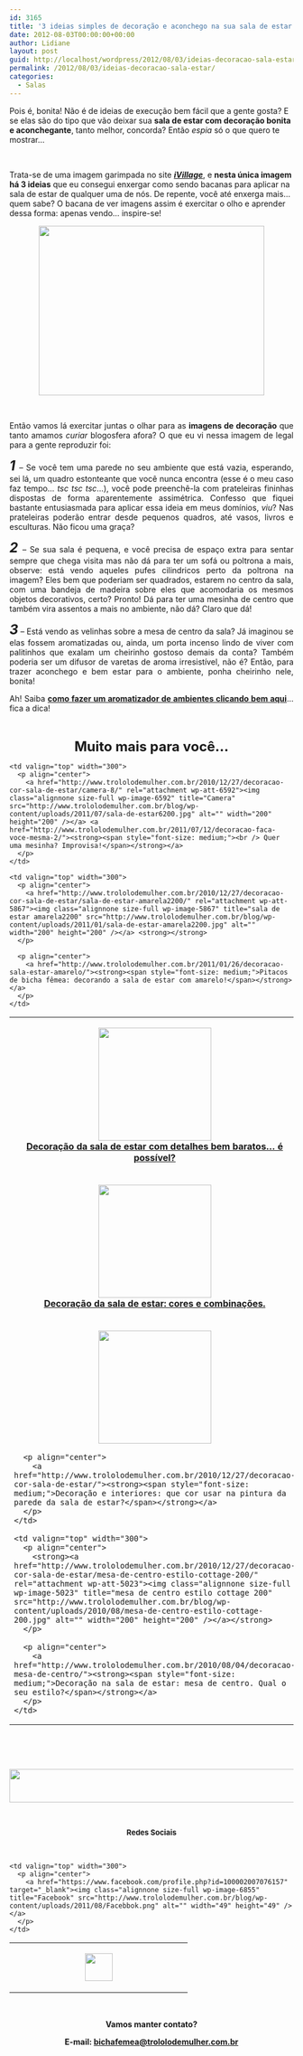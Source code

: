 ```yaml
---
id: 3165
title: '3 ideias simples de decoração e aconchego na sua sala de estar: aplique já!'
date: 2012-08-03T00:00:00+00:00
author: Lidiane
layout: post
guid: http://localhost/wordpress/2012/08/03/ideias-decoracao-sala-estar/
permalink: /2012/08/03/ideias-decoracao-sala-estar/
categories:
  - Salas
---
```

Pois é, bonita! Não é de ideias de execução bem fácil que a gente gosta? E se elas são do tipo que vão deixar sua **sala de estar com decoração bonita e aconchegante**, tanto melhor, concorda? Então _espia_ só o que quero te mostrar…

&nbsp;

Trata-se de uma imagem garimpada no site **_<a href="http://www.ivillage.com/" target="_blank">iVillage</a>_**, e **nesta única imagem há 3 ideias** que eu consegui enxergar como sendo bacanas para aplicar na sala de estar de qualquer uma de nós. De repente, você até enxerga mais… quem sabe? O bacana de ver imagens assim é exercitar o olho e aprender dessa forma: apenas vendo… inspire-se!

<!--more-->

<p align="center">
  <a href="http://www.trololodemulher.com.br/?attachment_id=8970" rel="attachment wp-att-8970"><img class="alignnone size-full wp-image-8970" title="DECORACAO-SALA-ESTAR" src="http://www.trololodemulher.com.br/blog/wp-content/uploads/2012/08/DECORACAO-SALA-ESTAR.jpg" alt="" width="400" height="300" /></a>
</p>

&nbsp;

<p align="justify">
  Então vamos lá exercitar juntas o olhar para as <strong>imagens de decoração</strong> que tanto amamos <em>curiar</em> blogosfera afora? O que eu vi nessa imagem de legal para a gente reproduzir foi:
</p>

<p align="justify">
  <strong><span style="font-size: x-large;"><em>1 </em></span></strong>– Se você tem uma parede no seu ambiente que está vazia, esperando, sei lá, um quadro estonteante que você nunca encontra (esse é o meu caso faz tempo… <em>tsc tsc tsc</em>…), você pode preenchê-la com prateleiras fininhas dispostas de forma aparentemente assimétrica. Confesso que fiquei bastante entusiasmada para aplicar essa ideia em meus domínios, <em>viu</em>? Nas prateleiras poderão entrar desde pequenos quadros, até vasos, livros e esculturas. Não ficou uma graça?
</p>

<p align="justify">
  <strong><em><span style="font-size: x-large;">2 </span></em></strong>– Se sua sala é pequena, e você precisa de espaço extra para sentar sempre que chega visita mas não dá para ter um sofá ou poltrona a mais, observe: está vendo aqueles pufes cilindricos perto da poltrona na imagem? Eles bem que poderiam ser quadrados, estarem no centro da sala, com uma bandeja de madeira sobre eles que acomodaria os mesmos objetos decorativos, certo? Pronto! Dá para ter uma mesinha de centro que também vira assentos a mais no ambiente, não dá? Claro que dá!
</p>

<p align="justify">
  <strong><em><span style="font-size: x-large;">3</span></em></strong> – Está vendo as velinhas sobre a mesa de centro da sala? Já imaginou se elas fossem aromatizadas ou, ainda, um porta incenso lindo de viver com palitinhos que exalam um cheirinho gostoso demais da conta? Também poderia ser um difusor de varetas de aroma irresistível, não é? Então, para trazer aconchego e bem estar para o ambiente, ponha cheirinho nele, bonita!
</p>

<p align="justify">
  Ah! Saiba <strong><a href="http://www.trololodemulher.com.br/2011/05/19/aromatizador-de-ambientes/">como fazer um aromatizador de ambientes clicando bem aqui</a></strong>… fica a dica!
</p>

&nbsp;

<p align="center">
  <strong><span style="font-size: x-large;">Muito mais para você…</span></strong>
</p>

<table width="600" border="0" cellspacing="0" cellpadding="2">
  <tr>
    <td valign="top" width="300">
      <p align="center">
        <a href="http://www.trololodemulher.com.br/casaedecoracao/decoracao-sala-de-estar-almofada-artesanato200/" rel="attachment wp-att-8855"><img class="alignnone size-full wp-image-8855" title="DECORACAO-SALA DE ESTAR-ALMOFADA-ARTESANATO200" src="http://www.trololodemulher.com.br/blog/wp-content/uploads/2012/07/DECORACAO-SALA-DE-ESTAR-ALMOFADA-ARTESANATO200.jpg" alt="" width="200" height="200" /></a><br /> <a href="http://www.trololodemulher.com.br/2012/07/09/decoracao-sala-de-estar-barata/"><strong><span style="font-size: medium;">Decoração da sala de estar com detalhes bem baratos… é possível?</span></strong></a>
      </p>
    </td>
    
    <td valign="top" width="300">
      <p align="center">
        <a href="http://www.trololodemulher.com.br/2010/12/27/decoracao-cor-sala-de-estar/camera-8/" rel="attachment wp-att-6592"><img class="alignnone size-full wp-image-6592" title="Camera" src="http://www.trololodemulher.com.br/blog/wp-content/uploads/2011/07/sala-de-estar6200.jpg" alt="" width="200" height="200" /></a> <a href="http://www.trololodemulher.com.br/2011/07/12/decoracao-faca-voce-mesma-2/"><strong><span style="font-size: medium;"><br /> Quer uma mesinha? Improvisa!</span></strong></a>
      </p>
    </td>
  </tr>
  
  <tr>
    <td valign="top" width="300">
      <p align="center">
        <a href="http://www.trololodemulher.com.br/2010/12/27/decoracao-cor-sala-de-estar/decoracao-sala2200/" rel="attachment wp-att-6163"><img class="alignnone size-full wp-image-6163" title="decoração sala[2]200" src="http://www.trololodemulher.com.br/blog/wp-content/uploads/2011/03/decoracao-sala2200.jpg" alt="" width="200" height="200" /></a><br /> <a href="http://www.trololodemulher.com.br/2011/03/16/decoracao-da-sala-de-estar/"><strong><span style="font-size: medium;">Decoração da sala de estar: cores e combinações.</span></strong></a>
      </p>
    </td>
    
    <td valign="top" width="300">
      <p align="center">
        <a href="http://www.trololodemulher.com.br/2010/12/27/decoracao-cor-sala-de-estar/sala-de-estar-amarela2200/" rel="attachment wp-att-5867"><img class="alignnone size-full wp-image-5867" title="sala de estar amarela2200" src="http://www.trololodemulher.com.br/blog/wp-content/uploads/2011/01/sala-de-estar-amarela2200.jpg" alt="" width="200" height="200" /></a> <strong></strong>
      </p>
      
      <p align="center">
        <a href="http://www.trololodemulher.com.br/2011/01/26/decoracao-sala-estar-amarelo/"><strong><span style="font-size: medium;">Pitacos de bicha fêmea: decorando a sala de estar com amarelo!</span></strong></a>
      </p>
    </td>
  </tr>
  
  <tr>
    <td valign="top" width="300">
      <p align="center">
        <strong><a href="http://www.trololodemulher.com.br/2012/07/09/decoracao-sala-de-estar-barata/sala-de-estar-cor-azul-turquesa200/" rel="attachment wp-att-5621"><img class="alignnone size-full wp-image-5621" title="sala de estar -cor  azul turquesa200" src="http://www.trololodemulher.com.br/blog/wp-content/uploads/2010/12/sala-de-estar-cor-azul-turquesa200.jpg" alt="" width="200" height="200" /></a></strong>
      </p>
      
      <p align="center">
        <a href="http://www.trololodemulher.com.br/2010/12/27/decoracao-cor-sala-de-estar/"><strong><span style="font-size: medium;">Decoração e interiores: que cor usar na pintura da parede da sala de estar?</span></strong></a>
      </p>
    </td>
    
    <td valign="top" width="300">
      <p align="center">
        <strong><a href="http://www.trololodemulher.com.br/2010/12/27/decoracao-cor-sala-de-estar/mesa-de-centro-estilo-cottage-200/" rel="attachment wp-att-5023"><img class="alignnone size-full wp-image-5023" title="mesa de centro estilo cottage 200" src="http://www.trololodemulher.com.br/blog/wp-content/uploads/2010/08/mesa-de-centro-estilo-cottage-200.jpg" alt="" width="200" height="200" /></a></strong>
      </p>
      
      <p align="center">
        <a href="http://www.trololodemulher.com.br/2010/08/04/decoracao-mesa-de-centro/"><strong><span style="font-size: medium;">Decoração na sala de estar: mesa de centro. Qual o seu estilo?</span></strong></a>
      </p>
    </td>
  </tr>
</table>

&nbsp;

&nbsp;

<p align="center">
  <a href="http://feedburner.google.com/fb/a/mailverify?uri=blogbichafemea&loc=pt_BR" target="_blank"><img class="alignnone size-full wp-image-8451" title="Assine o Bicha Fêmea grátis!" src="http://www.trololodemulher.com.br/blog/wp-content/uploads/2012/01/rodapé.png" alt="" width="600" height="59" /></a>
</p>

&nbsp;

<p align="center">
  <strong><span style="font-size: small;">Redes Sociais</span></strong>
</p>

&nbsp;

<table width="600" border="0" cellspacing="0" cellpadding="2">
  <tr>
    <td valign="top" width="300">
      <p align="center">
        <a href="https://twitter.com/#%21/bichafemea" target="_blank"><img class="alignnone size-full wp-image-6857" title="Twitter" src="http://www.trololodemulher.com.br/blog/wp-content/uploads/2011/08/Twitter.png" alt="" width="49" height="49" /></a>
      </p>
    </td>
    
    <td valign="top" width="300">
      <p align="center">
        <a href="https://www.facebook.com/profile.php?id=100002007076157" target="_blank"><img class="alignnone size-full wp-image-6855" title="Facebook" src="http://www.trololodemulher.com.br/blog/wp-content/uploads/2011/08/Facebbok.png" alt="" width="49" height="49" /></a>
      </p>
    </td>
  </tr>
</table>

&nbsp;

<p align="center">
  <strong>Vamos manter contato?</strong>
</p>

<p align="center">
  <strong>E-mail: <a href="mailto:bichafemea@trololodemulher.com.br">bichafemea@trololodemulher.com.br</a></strong>
</p>